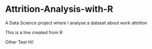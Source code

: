 # Attrition-Analysis-with-R
A Data Science project where I analyse a dataset about work attrition

This is a line created from R

Other Test  Hi!